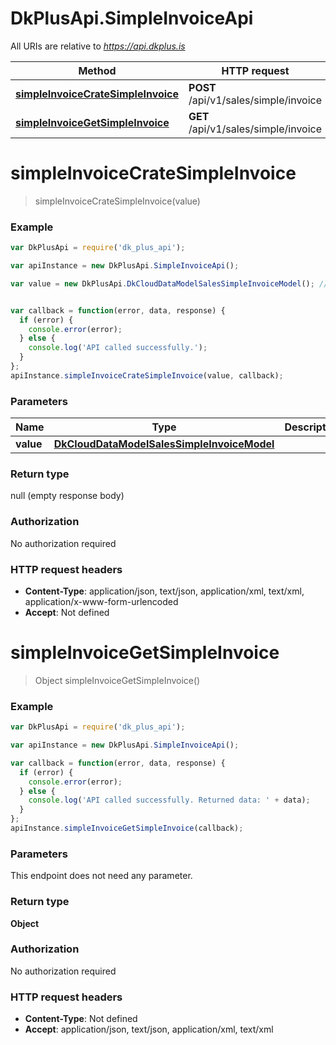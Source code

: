 # DkPlusApi.SimpleInvoiceApi

All URIs are relative to *https://api.dkplus.is*

Method | HTTP request | Description
------------- | ------------- | -------------
[**simpleInvoiceCrateSimpleInvoice**](SimpleInvoiceApi.md#simpleInvoiceCrateSimpleInvoice) | **POST** /api/v1/sales/simple/invoice | 
[**simpleInvoiceGetSimpleInvoice**](SimpleInvoiceApi.md#simpleInvoiceGetSimpleInvoice) | **GET** /api/v1/sales/simple/invoice | 


<a name="simpleInvoiceCrateSimpleInvoice"></a>
# **simpleInvoiceCrateSimpleInvoice**
> simpleInvoiceCrateSimpleInvoice(value)



### Example
```javascript
var DkPlusApi = require('dk_plus_api');

var apiInstance = new DkPlusApi.SimpleInvoiceApi();

var value = new DkPlusApi.DkCloudDataModelSalesSimpleInvoiceModel(); // DkCloudDataModelSalesSimpleInvoiceModel | 


var callback = function(error, data, response) {
  if (error) {
    console.error(error);
  } else {
    console.log('API called successfully.');
  }
};
apiInstance.simpleInvoiceCrateSimpleInvoice(value, callback);
```

### Parameters

Name | Type | Description  | Notes
------------- | ------------- | ------------- | -------------
 **value** | [**DkCloudDataModelSalesSimpleInvoiceModel**](DkCloudDataModelSalesSimpleInvoiceModel.md)|  | 

### Return type

null (empty response body)

### Authorization

No authorization required

### HTTP request headers

 - **Content-Type**: application/json, text/json, application/xml, text/xml, application/x-www-form-urlencoded
 - **Accept**: Not defined

<a name="simpleInvoiceGetSimpleInvoice"></a>
# **simpleInvoiceGetSimpleInvoice**
> Object simpleInvoiceGetSimpleInvoice()



### Example
```javascript
var DkPlusApi = require('dk_plus_api');

var apiInstance = new DkPlusApi.SimpleInvoiceApi();

var callback = function(error, data, response) {
  if (error) {
    console.error(error);
  } else {
    console.log('API called successfully. Returned data: ' + data);
  }
};
apiInstance.simpleInvoiceGetSimpleInvoice(callback);
```

### Parameters
This endpoint does not need any parameter.

### Return type

**Object**

### Authorization

No authorization required

### HTTP request headers

 - **Content-Type**: Not defined
 - **Accept**: application/json, text/json, application/xml, text/xml

